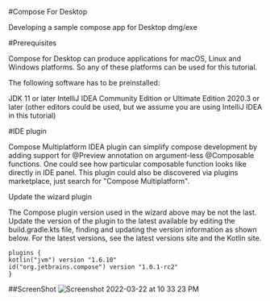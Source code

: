 #Compose For Desktop

Developing a sample compose app for Desktop dmg/exe

#Prerequisites

Compose for Desktop can produce applications for macOS, Linux and Windows platforms. So any of these platforms can be used for this tutorial.

The following software has to be preinstalled:

JDK 11 or later
IntelliJ IDEA Community Edition or Ultimate Edition 2020.3 or later (other editors could be used, but we assume you are using IntelliJ IDEA in this tutorial)

#IDE plugin

Compose Multiplatform IDEA plugin can simplify compose development by adding support for @Preview annotation on argument-less @Composable functions. One could see how particular composable function looks like directly in IDE panel. This plugin could also be discovered via plugins marketplace, just search for "Compose Multiplatform".

Update the wizard plugin

The Compose plugin version used in the wizard above may be not the last. Update the version of the plugin to the latest available by editing the build.gradle.kts file, finding and updating the version information as shown below. For the latest versions, see the latest versions site and the Kotlin site.


```
plugins {
kotlin("jvm") version "1.6.10"
id("org.jetbrains.compose") version "1.0.1-rc2"
}
```
##ScreenShot
![Screenshot 2022-03-22 at 10 33 23 PM](https://user-images.githubusercontent.com/8691909/159535653-58ee2b7d-26f1-4529-979b-77b475212ada.png)


